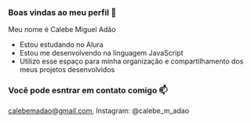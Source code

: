 ### Boas vindas ao meu perfil 💙

Meu nome é Calebe Miguel Adão

- Estou estudando no Alura
- Estou me desenvolvendo na linguagem JavaScript
- Utilizo esse espaço para minha organização e compartilhamento dos meus projetos desenvolvidos

### Você pode esntrar em contato comigo 📫

calebemadao@gmail.com,
Instagram: @calebe_m_adao
